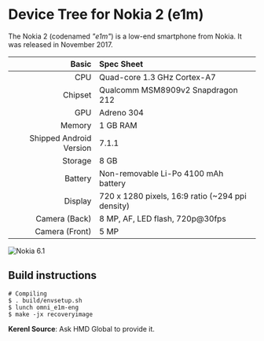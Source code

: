 # Device Tree for Nokia 2 (e1m)

The Nokia 2 (codenamed _"e1m"_) is a low-end smartphone from Nokia.
It was released in November 2017.

| Basic                   | Spec Sheet                                       |
| -----------------------:|:------------------------------------------------ |
| CPU                     | Quad-core 1.3 GHz Cortex-A7                      |
| Chipset                 | Qualcomm MSM8909v2 Snapdragon 212                |
| GPU                     | Adreno 304                                       |
| Memory                  | 1 GB RAM                                         |
| Shipped Android Version | 7.1.1                                            |
| Storage                 | 8 GB                                             |
| Battery                 | Non-removable Li-Po 4100 mAh battery             |
| Display                 | 720 x 1280 pixels, 16:9 ratio (~294 ppi density) |
| Camera (Back)           | 8 MP, AF, LED flash, 720p@30fps                  |
| Camera (Front)          | 5 MP                                             |


![Nokia 6.1](https://cdn2.gsmarena.com/vv/pics/nokia/nokia-2-1.jpg)


## Build instructions

```
# Compiling
$ . build/envsetup.sh
$ lunch omni_e1m-eng
$ make -jx recoveryimage

```

**Kerenl Source**: Ask HMD Global to provide it.

